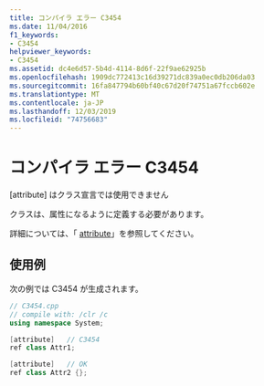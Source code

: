 ```yaml
---
title: コンパイラ エラー C3454
ms.date: 11/04/2016
f1_keywords:
- C3454
helpviewer_keywords:
- C3454
ms.assetid: dc4e6d57-5b4d-4114-8d6f-22f9ae62925b
ms.openlocfilehash: 1909dc772413c16d39271dc839a0ec0db206da03
ms.sourcegitcommit: 16fa847794b60bf40c67d20f74751a67fccb602e
ms.translationtype: MT
ms.contentlocale: ja-JP
ms.lasthandoff: 12/03/2019
ms.locfileid: "74756683"
---
```

# <a name="compiler-error-c3454"></a>コンパイラ エラー C3454

[attribute] はクラス宣言では使用できません

クラスは、属性になるように定義する必要があります。

詳細については、「 [attribute](../../windows/attributes/attribute.md)」を参照してください。

## <a name="example"></a>使用例

次の例では C3454 が生成されます。

```cpp
// C3454.cpp
// compile with: /clr /c
using namespace System;

[attribute]   // C3454
ref class Attr1;

[attribute]   // OK
ref class Attr2 {};
```
